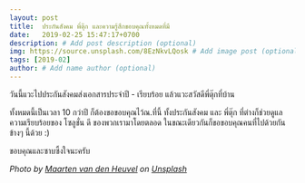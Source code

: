 ```yaml
---
layout: post
title:  ประกันสังคม พี่ตุ๊ก และความรู้สึกขอบคุณทั้งหมดที่มี
date:   2019-02-25 15:47:17+0700
description: # Add post description (optional)
img: https://source.unsplash.com/8EzNkvLQosk # Add image post (optional)
tags: [2019-02]
author: # Add name author (optional)
---
```

วันนี้แวะไปประกันสังคมส่งเอกสารประจำปี - เรียบร้อย แล้วแวะสวัสดีพี่ตุ๊กที่บ้าน

ทั้งหมดนี้เป็นเวลา 10 กว่าปี ก็ต้องขอขอบคุณไว้ณ.ที่นี้ ทั้งประกันสังคม และ พี่ตุ๊ก ที่ต่างก็ช่วยดูแลความเรียบร้อยของ โซลูชั่น ดี ของพวกเรามาโดยตลอด ในขณะเดียวกันก็ขอขอบคุณคนที่ไปด้วยกันข้างๆ นี้ด้วย :)

ขอบคุณและซาบซึ้งใจนะครับ

*Photo by [Maarten van den Heuvel](https://unsplash.com/@mvdheuvel) on [Unsplash](https://unsplash.com/)*
